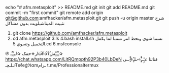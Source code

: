 echo "# afm.metasploit" >> README.md git init git add README.md git commit -m "first commit" git remote add origin git@github.com:amfhacker/afm.metasploit.git git push -u origin master
شرح تثبيت الميتاشبلويت بدون مشاكل 
1. git clone https://github.com/amfhacker/afm.metasploit
2. cd afm.metasploit
3.ls
4.bash install.sh
تستنا شوي وتحط انتر 
تستنا لما يكمل التحميل وتسوي 
5.cd
6.msfconsole

✇ ار✭حمک ✰ليـٌِـٌٌِـωํh๋α์τ็ٌِـٌِـٌٌِـٌِش✰
 https://chat.whatsapp.com/LitRQmppth92P3b40LbDeN
قناتنا عہۣۗــًًٍٍّ⇨ـلـًٍ❈ًًٍــى تـلـچـŦеℓeģℜαmـرام 
t.me/Professionaltermux
